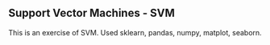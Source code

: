 ## Support Vector Machines - SVM 
This is an exercise of SVM.  Used sklearn, pandas, numpy, matplot, seaborn.
